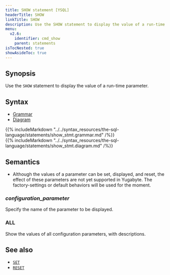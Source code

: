 ```yaml
---
title: SHOW statement [YSQL]
headerTitle: SHOW
linkTitle: SHOW
description: Use the SHOW statement to display the value of a run-time parameter.
menu:
  v2.6:
    identifier: cmd_show
    parent: statements
isTocNested: true
showAsideToc: true
---
```


## Synopsis

Use the `SHOW` statement to display the value of a run-time parameter.

## Syntax

<ul class="nav nav-tabs nav-tabs-yb">
  <li >
    <a href="#grammar" class="nav-link active" id="grammar-tab" data-toggle="tab" role="tab" aria-controls="grammar" aria-selected="true">
      <i class="fas fa-file-alt" aria-hidden="true"></i>
      Grammar
    </a>
  </li>
  <li>
    <a href="#diagram" class="nav-link" id="diagram-tab" data-toggle="tab" role="tab" aria-controls="diagram" aria-selected="false">
      <i class="fas fa-project-diagram" aria-hidden="true"></i>
      Diagram
    </a>
  </li>
</ul>

<div class="tab-content">
  <div id="grammar" class="tab-pane fade show active" role="tabpanel" aria-labelledby="grammar-tab">
    {{% includeMarkdown "../../syntax_resources/the-sql-language/statements/show_stmt.grammar.md" /%}}
  </div>
  <div id="diagram" class="tab-pane fade" role="tabpanel" aria-labelledby="diagram-tab">
    {{% includeMarkdown "../../syntax_resources/the-sql-language/statements/show_stmt.diagram.md" /%}}
  </div>
</div>

## Semantics

- Although the values of a parameter can be set, displayed, and reset, the effect of these parameters are not yet supported in Yugabyte. The factory-settings or default behaviors will be used for the moment.

### *configuration_parameter*

Specify the name of the parameter to be displayed.

### ALL

Show the values of all configuration parameters, with descriptions.

## See also

- [`SET`](../cmd_set)
- [`RESET`](../cmd_reset)
